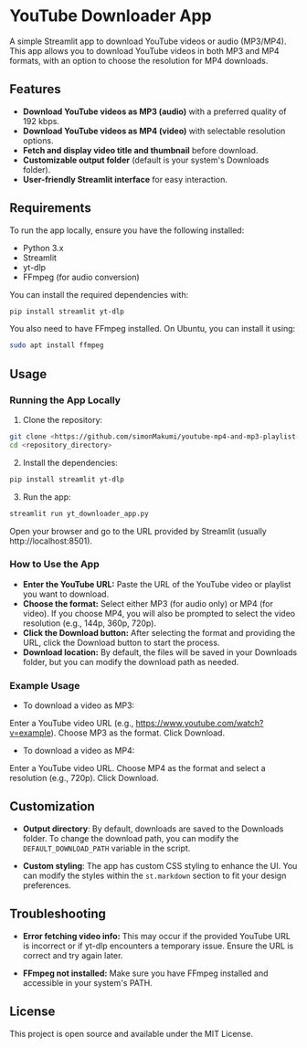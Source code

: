 # YouTube Downloader App

A simple Streamlit app to download YouTube videos or audio (MP3/MP4). This app allows you to download YouTube videos in both MP3 and MP4 formats, with an option to choose the resolution for MP4 downloads.

## Features

- **Download YouTube videos as MP3 (audio)** with a preferred quality of 192 kbps.
- **Download YouTube videos as MP4 (video)** with selectable resolution options.
- **Fetch and display video title and thumbnail** before download.
- **Customizable output folder** (default is your system's Downloads folder).
- **User-friendly Streamlit interface** for easy interaction.

## Requirements

To run the app locally, ensure you have the following installed:

- Python 3.x
- Streamlit
- yt-dlp
- FFmpeg (for audio conversion)

You can install the required dependencies with:

```bash
pip install streamlit yt-dlp
```

You also need to have FFmpeg installed. On Ubuntu, you can install it using:

```bash
sudo apt install ffmpeg
```

## Usage

### Running the App Locally
 1. Clone the repository:

```bash
git clone <https://github.com/simonMakumi/youtube-mp4-and-mp3-playlist-downloader-app>
cd <repository_directory>
```

 2. Install the dependencies:

```bash
pip install streamlit yt-dlp
```

 3. Run the app:

```bash
streamlit run yt_downloader_app.py
```

Open your browser and go to the URL provided by Streamlit (usually http://localhost:8501).

### How to Use the App

- **Enter the YouTube URL:** Paste the URL of the YouTube video or playlist you want to download.
- **Choose the format:** Select either MP3 (for audio only) or MP4 (for video). If you choose MP4, you will also be prompted to select the video resolution (e.g., 144p, 360p, 720p).
- **Click the Download button:** After selecting the format and providing the URL, click the Download button to start the process.
- **Download location:** By default, the files will be saved in your Downloads folder, but you can modify the download path as needed.

### Example Usage

* To download a video as MP3:

Enter a YouTube video URL (e.g., https://www.youtube.com/watch?v=example).
Choose MP3 as the format.
Click Download.

* To download a video as MP4:

Enter a YouTube video URL.
Choose MP4 as the format and select a resolution (e.g., 720p).
Click Download.

## Customization

- **Output directory**: By default, downloads are saved to the Downloads folder. To change the download path, you can modify the `DEFAULT_DOWNLOAD_PATH` variable in the script.

- **Custom styling**: The app has custom CSS styling to enhance the UI. You can modify the styles within the `st.markdown` section to fit your design preferences.

## Troubleshooting

- **Error fetching video info:** This may occur if the provided YouTube URL is incorrect or if yt-dlp encounters a temporary issue. Ensure the URL is correct and try again later.

- **FFmpeg not installed:** Make sure you have FFmpeg installed and accessible in your system's PATH.

## License

This project is open source and available under the MIT License.
